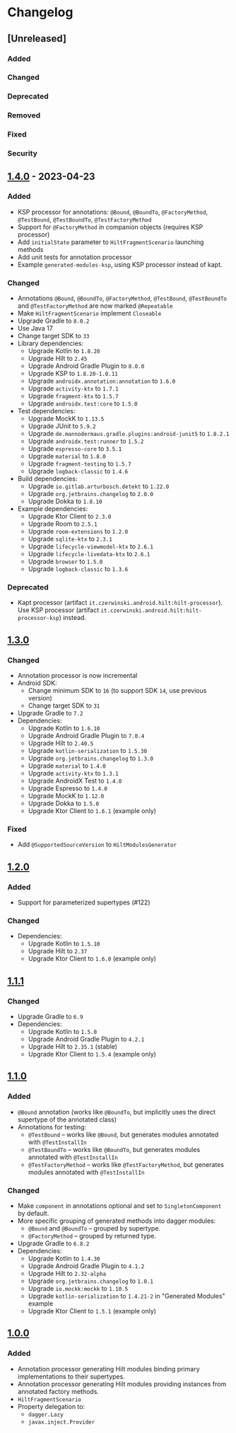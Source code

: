 # Changelog

## [Unreleased]
### Added

### Changed

### Deprecated

### Removed

### Fixed

### Security

## [1.4.0] - 2023-04-23
### Added
- KSP processor for annotations:
  `@Bound`, `@BoundTo`, `@FactoryMethod`, `@TestBound`, `@TestBoundTo`, `@TestFactoryMethod`
- Support for `@FactoryMethod` in companion objects (requires KSP processor)
- Add `initialState` parameter to `HiltFragmentScenario` launching methods
- Add unit tests for annotation processor
- Example `generated-modules-ksp`, using KSP processor instead of kapt.

### Changed
- Annotations `@Bound`, `@BoundTo`, `@FactoryMethod`, `@TestBound`, `@TestBoundTo` and `@TestFactoryMethod`
  are now marked `@Repeatable`
- Make `HiltFragmentScenario` implement `Closeable`
- Upgrade Gradle to `8.0.2`
- Use Java 17
- Change target SDK to `33`
- Library dependencies:
  - Upgrade Kotlin to `1.8.20`
  - Upgrade Hilt to `2.45`
  - Upgrade Android Gradle Plugin to `8.0.0`
  - Upgrade KSP to `1.8.20-1.0.11`
  - Upgrade `androidx.annotation:annotation` to `1.6.0`
  - Upgrade `activity-ktx` to `1.7.1`
  - Upgrade `fragment-ktx` to `1.5.7`
  - Upgrade `androidx.test:core` to `1.5.0`
- Test dependencies:
  - Upgrade MockK to `1.13.5`
  - Upgrade JUnit to `5.9.2`
  - Upgrade `de.mannodermaus.gradle.plugins:android-junit5` to `1.8.2.1`
  - Upgrade `androidx.test:runner` to `1.5.2`
  - Upgrade `espresso-core` to `3.5.1`
  - Upgrade `material` to `1.8.0`
  - Upgrade `fragment-testing` to `1.5.7`
  - Upgrade `logback-classic` to `1.4.6`
- Build dependencies:
  - Upgrade `io.gitlab.arturbosch.detekt` to `1.22.0`
  - Upgrade `org.jetbrains.changelog` to `2.0.0`
  - Upgrade Dokka to `1.8.10`
- Example dependencies:
  - Upgrade Ktor Client to `2.3.0`
  - Upgrade Room to `2.5.1`
  - Upgrade `room-extensions` to `1.2.0`
  - Upgrade `sqlite-ktx` to `2.3.1`
  - Upgrade `lifecycle-viewmodel-ktx` to `2.6.1`
  - Upgrade `lifecycle-livedata-ktx` to `2.6.1`
  - Upgrade `browser` to `1.5.0`
  - Upgrade `logback-classic` to `1.3.6`

### Deprecated
- Kapt processor (artifact `it.czerwinski.android.hilt:hilt-processor`).
  Use KSP processor (artifact `it.czerwinski.android.hilt:hilt-processor-ksp`) instead.

## [1.3.0]
### Changed
- Annotation processor is now incremental
- Android SDK:
  - Change minimum SDK to `16` (to support SDK `14`, use previous version)
  - Change target SDK to `31`
- Upgrade Gradle to `7.2`
- Dependencies:
  - Upgrade Kotlin to `1.6.10`
  - Upgrade Android Gradle Plugin to `7.0.4`
  - Upgrade Hilt to `2.40.5`
  - Upgrade `kotlin-serialization` to `1.5.30`
  - Upgrade `org.jetbrains.changelog` to `1.3.0`
  - Upgrade `material` to `1.4.0`
  - Upgrade `activity-ktx` to `1.3.1`
  - Upgrade AndroidX Test to `1.4.0`
  - Upgrade Espresso to `1.4.0`
  - Upgrade MockK to `1.12.0`
  - Upgrade Dokka to `1.5.0`
  - Upgrade Ktor Client to `1.6.1` (example only)

### Fixed
- Add `@SupportedSourceVersion` to `HiltModulesGenerator`

## [1.2.0]
### Added
- Support for parameterized supertypes (#122)

### Changed
- Dependencies:
  - Upgrade Kotlin to `1.5.10`
  - Upgrade Hilt to `2.37`
  - Upgrade Ktor Client to `1.6.0` (example only)

## [1.1.1]
### Changed
- Upgrade Gradle to `6.9`
- Dependencies:
  - Upgrade Kotlin to `1.5.0`
  - Upgrade Android Gradle Plugin to `4.2.1`
  - Upgrade Hilt to `2.35.1` (stable)
  - Upgrade Ktor Client to `1.5.4` (example only)

## [1.1.0]
### Added
- `@Bound` annotation (works like `@BoundTo`, but implicitly uses the direct supertype of the annotated class)
- Annotations for testing:
  - `@TestBound` – works like `@Bound`, but generates modules annotated with `@TestInstallIn`
  - `@TestBoundTo` – works like `@BoundTo`, but generates modules annotated with `@TestInstallIn`
  - `@TestFactoryMethod` – works like `@TestFactoryMethod`, but generates modules annotated with `@TestInstallIn`

### Changed
- Make `component` in annotations optional and set to `SingletonComponent` by default.
- More specific grouping of generated methods into dagger modules:
  - `@Bound` and `@BoundTo` – grouped by supertype.
  - `@FactoryMethod` – grouped by returned type.
- Upgrade Gradle to `6.8.2`
- Dependencies:
  - Upgrade Kotlin to `1.4.30`
  - Upgrade Android Gradle Plugin to `4.1.2`
  - Upgrade Hilt to `2.32-alpha`
  - Upgrade `org.jetbrains.changelog` to `1.0.1`
  - Upgrade `io.mockk:mockk` to `1.10.5`
  - Upgrade `kotlin-serialization` to `1.4.21-2` in "Generated Modules" example
  - Upgrade Ktor Client to `1.5.1` (example only)

## [1.0.0]
### Added
- Annotation processor generating Hilt modules binding primary implementations to their supertypes.
- Annotation processor generating Hilt modules providing instances from annotated factory methods.
- `HiltFragmentScenario`
- Property delegation to:
  - `dagger.Lazy`
  - `javax.inject.Provider`

[1.4.0]: https://github.com/sczerwinski/android-hilt/compare/v1.3.0...v1.4.0
[1.3.0]: https://github.com/sczerwinski/android-hilt/compare/v1.2.0...v1.3.0
[1.2.0]: https://github.com/sczerwinski/android-hilt/compare/v1.1.1...v1.2.0
[1.1.1]: https://github.com/sczerwinski/android-hilt/compare/v1.1.0...v1.1.1
[1.1.0]: https://github.com/sczerwinski/android-hilt/compare/v1.0.0...v1.1.0
[1.0.0]: https://github.com/sczerwinski/android-hilt/releases/tag/v1.0.0
